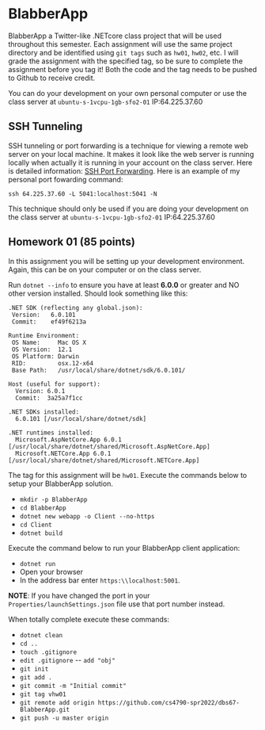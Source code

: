 # BlabberApp

BlabberApp a Twitter-like .NETcore class project that will be used throughout this semester.  Each assignment will use the same project directory and be identified using `git tags` such as `hw01`, `hw02`, etc.  I will grade the assignment with the specified tag, so be sure to complete the assignment before you tag it! Both the code and the tag needs to be pushed to Github to receive credit.

You can do your development on your own personal computer or use the class server at `ubuntu-s-1vcpu-1gb-sfo2-01` IP:64.225.37.60

## SSH Tunneling

SSH tunneling or port forwarding is a technique for viewing a remote web server on your local machine.  It makes it look like the web server is running locally when actually it is running in your account on the class server.  Here is detailed information: [SSH Port Forwarding](https://www.ssh.com/ssh/tunneling/example).  Here is an example of my personal port fowarding command:

`ssh 64.225.37.60 -L 5041:localhost:5041 -N`

This technique should only be used if you are doing your development on the class server at `ubuntu-s-1vcpu-1gb-sfo2-01` IP:64.225.37.60

## Homework 01 (85 points)

In this assignment you will be setting up your development environment.  Again, this can be on your computer or on the class server.

Run `dotnet --info` to ensure you have at least **6.0.0** or greater and NO other version installed.  Should look something like this:

```
.NET SDK (reflecting any global.json):
 Version:   6.0.101
 Commit:    ef49f6213a

Runtime Environment:
 OS Name:     Mac OS X
 OS Version:  12.1
 OS Platform: Darwin
 RID:         osx.12-x64
 Base Path:   /usr/local/share/dotnet/sdk/6.0.101/

Host (useful for support):
  Version: 6.0.1
  Commit:  3a25a7f1cc

.NET SDKs installed:
  6.0.101 [/usr/local/share/dotnet/sdk]

.NET runtimes installed:
  Microsoft.AspNetCore.App 6.0.1 [/usr/local/share/dotnet/shared/Microsoft.AspNetCore.App]
  Microsoft.NETCore.App 6.0.1 [/usr/local/share/dotnet/shared/Microsoft.NETCore.App]
```

The tag for this assignment will be `hw01`.  Execute the commands below to setup your BlabberApp solution.

- `mkdir -p BlabberApp`
- `cd BlabberApp`
- `dotnet new webapp -o Client --no-https`
- `cd Client`
- `dotnet build`

Execute the command below to run your BlabberApp client application:

- `dotnet run`
- Open your browser
- In the address bar enter `https:\\localhost:5001`.

**NOTE**: If you have changed the port in your `Properties/launchSettings.json` file use that port number instead.

When totally complete execute these commands:

- `dotnet clean`
- `cd ..`
- `touch .gitignore`
- `edit .gitignore`
-- `add "obj"`
- `git init`
- `git add .`
- `git commit -m "Initial commit"`
- `git tag vhw01`
- `git remote add origin https://github.com/cs4790-spr2022/dbs67-BlabberApp.git`
- `git push -u master origin`

